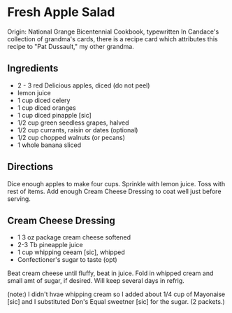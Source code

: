 # Fresh Apple Salad

Origin: National Grange Bicentennial Cookbook, typewritten
In Candace's collection of grandma's cards, there is a recipe card which attributes this recipe to "Pat Dussault," my other grandma.

## Ingredients

- 2 - 3 red Delicious apples, diced (do not peel)
- lemon juice
- 1 cup diced celery
- 1 cup diced oranges
- 1 cup diced pinapple [sic]
- 1/2 cup green seedless grapes, halved
- 1/2 cup currants, raisin or dates (optional)
- 1/2 cup chopped walnuts (or pecans)
- 1 whole banana sliced

## Directions

Dice enough apples to make four cups. Sprinkle with lemon juice. Toss with rest of items. Add enough Cream Cheese Dressing to coat well just before serving.

## Cream Cheese Dressing

- 1  3 oz package cream cheese softened
- 2-3 Tb pineapple juice
- 1 cup whipping ceeam [sic], whipped
- Confectioner's sugar to taste (opt)

Beat cream cheese until fluffy, beat in juice. Fold in whipped cream and small amt of sugar, if desired. Will keep several days in refrig.

(note:) I didn't hvae whipping cream so I added about 1/4 cup of Mayonaise [sic] and I substituted Don's Equal sweetner [sic] for the sugar. (2 packets.)